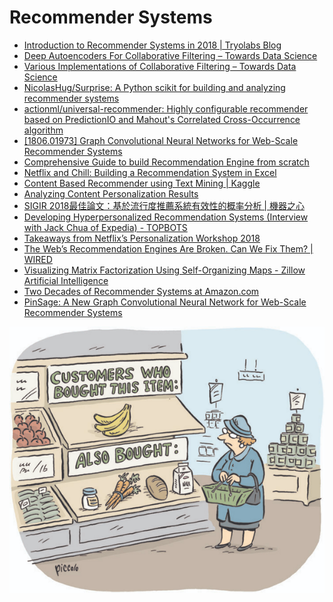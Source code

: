 # Recommender Systems

* [Introduction to Recommender Systems in 2018 \| Tryolabs Blog](https://tryolabs.com/blog/introduction-to-recommender-systems/)
* [Deep Autoencoders For Collaborative Filtering – Towards Data Science](https://towardsdatascience.com/deep-autoencoders-for-collaborative-filtering-6cf8d25bbf1d)
* [Various Implementations of Collaborative Filtering – Towards Data Science](https://towardsdatascience.com/various-implementations-of-collaborative-filtering-100385c6dfe0)
* [NicolasHug/Surprise: A Python scikit for building and analyzing recommender systems](https://github.com/NicolasHug/Surprise)
* [actionml/universal-recommender: Highly configurable recommender based on PredictionIO and Mahout's Correlated Cross-Occurrence algorithm](https://github.com/actionml/universal-recommender)
* [\[1806.01973\] Graph Convolutional Neural Networks for Web-Scale Recommender Systems](https://arxiv.org/abs/1806.01973)
* [Comprehensive Guide to build Recommendation Engine from scratch](https://www.analyticsvidhya.com/blog/2018/06/comprehensive-guide-recommendation-engine-python/)
* [Netflix and Chill: Building a Recommendation System in Excel](https://towardsdatascience.com/netflix-and-chill-building-a-recommendation-system-in-excel-c69b33c914f4)
* [Content Based Recommender using Text Mining \| Kaggle](https://www.kaggle.com/ashish95arora/content-based-recommender-using-text-mining)
* [Analyzing Content Personalization Results](https://iotechnologies.com/blog/analyzing-personalization-results)
* [SIGIR 2018最佳論文：基於流行度推薦系統有效性的概率分析 \| 機器之心](https://www.jiqizhixin.com/articles/2018-07-12-16)
* [Developing Hyperpersonalized Recommendation Systems \(Interview with Jack Chua of Expedia\) - TOPBOTS](https://www.topbots.com/developing-hyperpersonalized-recommendation-systems-interview-jack-chua-expedia/)
* [Takeaways from Netflix’s Personalization Workshop 2018](https://medium.com/rtl-tech/my-takeaways-from-netflixs-personalization-workshop-2018-f564a19437b6)
* [The Web’s Recommendation Engines Are Broken. Can We Fix Them? \| WIRED](https://www.wired.com/story/creating-ethical-recommendation-engines/)
* [Visualizing Matrix Factorization Using Self-Organizing Maps - Zillow Artificial Intelligence](https://www.zillow.com/data-science/visualizing-matrix-factorization/)
* [Two Decades of Recommender Systems at Amazon.com](https://www.computer.org/csdl/mags/ic/2017/03/mic2017030012.html)
* [PinSage: A New Graph Convolutional Neural Network for Web-Scale Recommender Systems](https://medium.com/@Pinterest_Engineering/pinsage-a-new-graph-convolutional-neural-network-for-web-scale-recommender-systems-88795a107f48)



![](../.gitbook/assets/image%20%2827%29.png)

